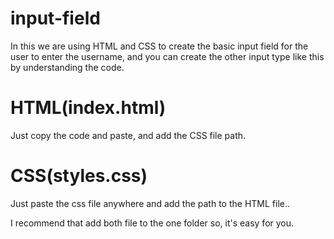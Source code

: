 # input-field
In this we are using HTML and CSS to create the basic input field for the user to enter the username, and you can create the other input type 
like this by understanding the code.

# HTML(index.html)
Just copy the code and paste, and add the CSS file path.

# CSS(styles.css)
Just paste the css file anywhere and add the path to the HTML file..

I recommend that add both file to the one folder so, it's easy for you.



  
  




